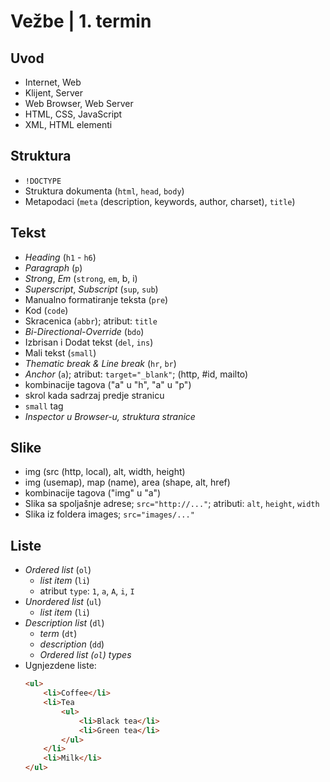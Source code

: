# Vežbe | 1. termin

## Uvod

- Internet, Web
- Klijent, Server
- Web Browser, Web Server
- HTML, CSS, JavaScript
- XML, HTML elementi

## Struktura

- `!DOCTYPE`
- Struktura dokumenta (`html`, `head`, `body`)
- Metapodaci (`meta` (description, keywords, author, charset), `title`)

## Tekst

- _Heading_ (`h1` - `h6`)
- _Paragraph_ (`p`)
- _Strong_, _Em_ (`strong`, `em`, b, i)
- _Superscript_, _Subscript_ (`sup`, `sub`)
- Manualno formatiranje teksta (`pre`)
- Kod (`code`)
- Skracenica (`abbr`); atribut: `title`
- _Bi-Directional-Override_ (`bdo`)
- Izbrisan i Dodat tekst (`del`, `ins`)
- Mali tekst (`small`)
- _Thematic break & Line break_ (`hr`, `br`)
- _Anchor_ (`a`); atribut: `target="_blank"`; (http, #id, mailto)
- kombinacije tagova ("a" u "h", "a" u "p")
- skrol kada sadrzaj predje stranicu
- `small` tag
- _Inspector u Browser-u, struktura stranice_

## Slike

- img (src (http, local), alt, width, height)
- img (usemap), map (name), area (shape, alt, href)
- kombinacije tagova ("img" u "a")
- Slika sa spoljašnje adrese; `src="http://..."`; atributi: `alt`, `height`, `width`
- Slika iz foldera images; `src="images/..."`

## Liste

- _Ordered list_ (`ol`)
    - _list item_ (`li`)
    - atribut `type`: `1`, `a`, `A`, `i`, `I`
- _Unordered list_ (`ul`)
    - _list item_ (`li`)
- _Description list_ (`dl`)
    - _term_ (`dt`)
    - _description_ (`dd`)
    - _Ordered list (`ol`) types_
- Ugnjezdene liste:
    ```html
    <ul>
        <li>Coffee</li>
        <li>Tea
            <ul>
                <li>Black tea</li>
                <li>Green tea</li>
            </ul>
        </li>
        <li>Milk</li>
    </ul>
    ```
